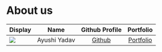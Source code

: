# About us

Display |     Name     | Github Profile | Portfolio 
--------|:------------:|:--------------:|:---------:
![](https://via.placeholder.com/100.png?text=Photo) | Ayushi Yadav | [Github](https://github.com/ayushi0803) | [Portfolio](docs/team/ayushi.md)

